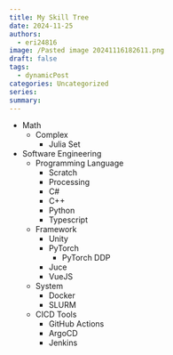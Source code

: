 ```yaml
---
title: My Skill Tree
date: 2024-11-25
authors:
  - eri24816
image: /Pasted image 20241116182611.png
draft: false
tags:
  - dynamicPost
categories: Uncategorized
series: 
summary:
---
```

- Math
	- Complex
		- Julia Set
- Software Engineering
	- Programming Language
		- Scratch
		- Processing
		- C#
		- C++
		- Python
		- Typescript
	- Framework
		- Unity
		- PyTorch
			- PyTorch DDP
		- Juce
		- VueJS
	- System
		- Docker
		- SLURM
	- CICD Tools
		- GitHub Actions
		- ArgoCD
		- Jenkins